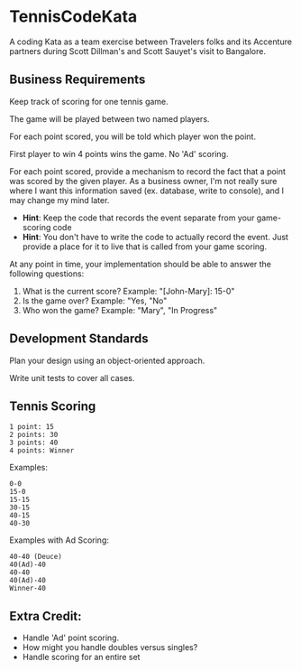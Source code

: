 TennisCodeKata
==============

A coding Kata as a team exercise between Travelers folks and its Accenture partners during Scott Dillman's and Scott Sauyet's visit to Bangalore.

Business Requirements
---------------------

Keep track of scoring for one tennis game.

The game will be played between two named players.

For each point scored, you will be told which player won the point.

First player to win 4 points wins the game. No 'Ad' scoring.

For each point scored, provide a mechanism to record the fact that a point was scored by the given player. As a business owner, I'm not really sure where I want this information saved (ex. database, write to console), and I may change my mind later.

  * **Hint**: Keep the code that records the event separate from your game-scoring code
  * **Hint**: You don't have to write the code to actually record the event. Just 
              provide a place for it to live that is called from your game scoring.

At any point in time, your implementation should be able to answer the following questions:

  1. What is the current score? Example: "[John-Mary]: 15-0"
  2. Is the game over? Example: "Yes, "No"
  3. Who won the game? Example: "Mary", "In Progress"

Development Standards
---------------------

Plan your design using an object-oriented approach.

Write unit tests to cover all cases.

Tennis Scoring
--------------

    1 point: 15
    2 points: 30
    3 points: 40
    4 points: Winner

Examples:

    0-0
    15-0
    15-15
    30-15
    40-15
    40-30

Examples with Ad Scoring:

    40-40 (Deuce)
    40(Ad)-40
    40-40
    40(Ad)-40
    Winner-40

Extra Credit:
-------------

 * Handle 'Ad' point scoring.
 * How might you handle doubles versus singles?
 * Handle scoring for an entire set


